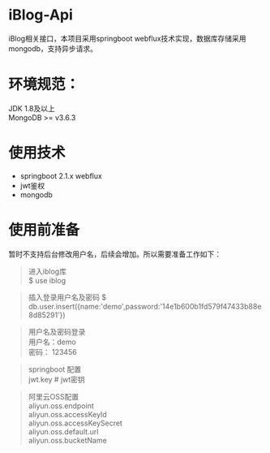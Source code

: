 # iBlog-Api
iBlog相关接口，本项目采用springboot webflux技术实现，数据库存储采用mongodb，支持异步请求。

# 环境规范：

JDK 1.8及以上  
MongoDB >= v3.6.3

# 使用技术

* springboot 2.1.x webflux  
* jwt鉴权  
* mongodb 


# 使用前准备
暂时不支持后台修改用户名，后续会增加。所以需要准备工作如下：  
>进入iblog库  
$ use iblog  

>插入登录用户名及密码 
$ db.user.insert({name:'demo',password:'14e1b600b1fd579f47433b88e8d85291'})

>用户名及密码登录  
用户名：demo  
密码： 123456  
 
>springboot 配置  
jwt.key  # jwt密钥  

>阿里云OSS配置  
aliyun.oss.endpoint  
aliyun.oss.accessKeyId  
aliyun.oss.accessKeySecret  
aliyun.oss.default.url  
aliyun.oss.bucketName  
